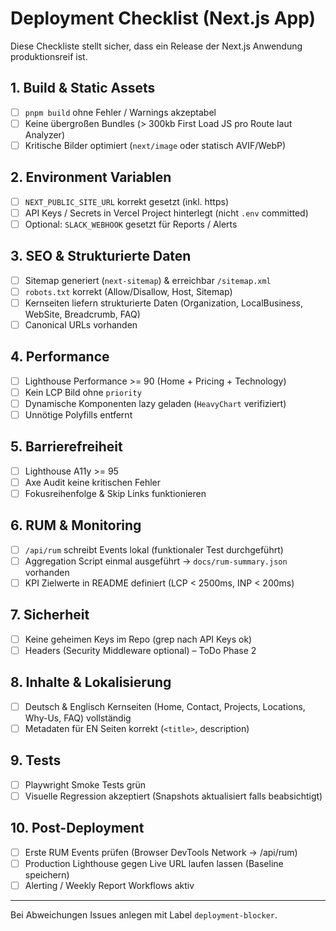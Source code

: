 # Deployment Checklist (Next.js App)

Diese Checkliste stellt sicher, dass ein Release der Next.js Anwendung produktionsreif ist.

## 1. Build & Static Assets
- [ ] `pnpm build` ohne Fehler / Warnings akzeptabel
- [ ] Keine übergroßen Bundles (> 300kb First Load JS pro Route laut Analyzer)
- [ ] Kritische Bilder optimiert (`next/image` oder statisch AVIF/WebP)

## 2. Environment Variablen
- [ ] `NEXT_PUBLIC_SITE_URL` korrekt gesetzt (inkl. https)
- [ ] API Keys / Secrets in Vercel Project hinterlegt (nicht `.env` committed)
- [ ] Optional: `SLACK_WEBHOOK` gesetzt für Reports / Alerts

## 3. SEO & Strukturierte Daten
- [ ] Sitemap generiert (`next-sitemap`) & erreichbar `/sitemap.xml`
- [ ] `robots.txt` korrekt (Allow/Disallow, Host, Sitemap)
- [ ] Kernseiten liefern strukturierte Daten (Organization, LocalBusiness, WebSite, Breadcrumb, FAQ)
- [ ] Canonical URLs vorhanden

## 4. Performance
- [ ] Lighthouse Performance >= 90 (Home + Pricing + Technology)
- [ ] Kein LCP Bild ohne `priority`
- [ ] Dynamische Komponenten lazy geladen (`HeavyChart` verifiziert)
- [ ] Unnötige Polyfills entfernt

## 5. Barrierefreiheit
- [ ] Lighthouse A11y >= 95
- [ ] Axe Audit keine kritischen Fehler
- [ ] Fokusreihenfolge & Skip Links funktionieren

## 6. RUM & Monitoring
- [ ] `/api/rum` schreibt Events lokal (funktionaler Test durchgeführt)
- [ ] Aggregation Script einmal ausgeführt → `docs/rum-summary.json` vorhanden
- [ ] KPI Zielwerte in README definiert (LCP < 2500ms, INP < 200ms)

## 7. Sicherheit
- [ ] Keine geheimen Keys im Repo (grep nach API Keys ok)
- [ ] Headers (Security Middleware optional) – ToDo Phase 2

## 8. Inhalte & Lokalisierung
- [ ] Deutsch & Englisch Kernseiten (Home, Contact, Projects, Locations, Why-Us, FAQ) vollständig
- [ ] Metadaten für EN Seiten korrekt (`<title>`, description)

## 9. Tests
- [ ] Playwright Smoke Tests grün
- [ ] Visuelle Regression akzeptiert (Snapshots aktualisiert falls beabsichtigt)

## 10. Post-Deployment
- [ ] Erste RUM Events prüfen (Browser DevTools Network → /api/rum)
- [ ] Production Lighthouse gegen Live URL laufen lassen (Baseline speichern)
- [ ] Alerting / Weekly Report Workflows aktiv

---

Bei Abweichungen Issues anlegen mit Label `deployment-blocker`.
